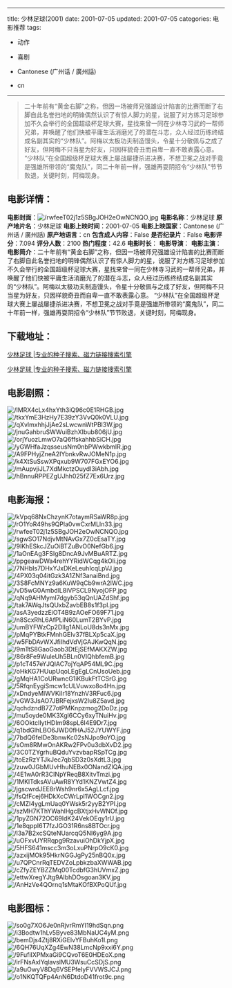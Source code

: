 
---
title: 少林足球(2001)
date: 2001-07-05
updated: 2001-07-05
categories: 电影推荐
tags:
- 动作
- 喜剧

- Cantonese (广州话 / 廣州話)
- cn
---


> 二十年前有“黄金右脚”之称，但因一场被师兄强雄设计陷害的比赛而断了右脚自此名誉扫地的明锋偶然认识了有惊人脚力的星，说服了对方练习足球参加不久会举行的全国超级杯足球大赛，星找来曾一同在少林寺习武的一帮师兄弟，并唤醒了他们快被平庸生活消磨光了的潜在斗志，众人经过历练终结成名副其实的“少林队”。阿梅以太极功夫制造馒头，令星十分敬佩与之成了好友，但阿梅不只当星为好友，只因样貌奇丑而自卑一直不敢表露心意。  “少林队”在全国超级杯足球大赛上屡战屡捷杀进决赛，不想卫冕之战对手竟是强雄所带领的“魔鬼队”，同二十年前一样，强雄再耍阴招令“少林队”节节败退，关键时刻，阿梅现身。

## **电影详情**：

**电影封面**：<img src="https://image.tmdb.org/t/p/w200/rwfeeT02j1z5SBgJOH2eOwNCNQO.jpg" alt="/rwfeeT02j1z5SBgJOH2eOwNCNQO.jpg" title="/rwfeeT02j1z5SBgJOH2eOwNCNQO.jpg">
**电影名称**：少林足球
**原产地片名**：少林足球
**电影上映时间**：2001-07-05
**电影上映国家**：Cantonese (广州话 / 廣州話)
**原产地语言**：cn
**包含成人内容**：False
**是否纪录片**：False
**电影评分**：7.094
**评分人数**：2100
**热门程度**：42.6
**电影时长**：
**电影导演**：
**电影主演**：
**电影简介**：二十年前有“黄金右脚”之称，但因一场被师兄强雄设计陷害的比赛而断了右脚自此名誉扫地的明锋偶然认识了有惊人脚力的星，说服了对方练习足球参加不久会举行的全国超级杯足球大赛，星找来曾一同在少林寺习武的一帮师兄弟，并唤醒了他们快被平庸生活消磨光了的潜在斗志，众人经过历练终结成名副其实的“少林队”。阿梅以太极功夫制造馒头，令星十分敬佩与之成了好友，但阿梅不只当星为好友，只因样貌奇丑而自卑一直不敢表露心意。  “少林队”在全国超级杯足球大赛上屡战屡捷杀进决赛，不想卫冕之战对手竟是强雄所带领的“魔鬼队”，同二十年前一样，强雄再耍阴招令“少林队”节节败退，关键时刻，阿梅现身。

## **下载地址**：
[少林足球 |专业的种子搜索、磁力链接搜索引擎](https://movie.amd794.com:2083/?search=%E5%B0%91%E6%9E%97%E8%B6%B3%E7%90%83&ordering=&mode=match_phrase&page_size=10&page=1)

[少林足球 |专业的种子搜索、磁力链接搜索引擎](https://movie.amd794.com:2083/?search=%E5%B0%91%E6%9E%97%E8%B6%B3%E7%90%83&ordering=&mode=match_phrase&page_size=10&page=1)
 

## **电影剧照**：
<img src="https://image.tmdb.org/t/p/original/lMRX4cLx4hxYth3iQ96c0E1RHGB.jpg" alt="/lMRX4cLx4hxYth3iQ96c0E1RHGB.jpg" title="/lMRX4cLx4hxYth3iQ96c0E1RHGB.jpg"><img src="https://image.tmdb.org/t/p/original/tkxYmE3HzHy7E39zY3VvQ0k0VLU.jpg" alt="/tkxYmE3HzHy7E39zY3VvQ0k0VLU.jpg" title="/tkxYmE3HzHy7E39zY3VvQ0k0VLU.jpg"><img src="https://image.tmdb.org/t/p/original/qXvlmxhhjJjAe2sLwcwnWtPBl3W.jpg" alt="/qXvlmxhhjJjAe2sLwcwnWtPBl3W.jpg" title="/qXvlmxhhjJjAe2sLwcwnWtPBl3W.jpg"><img src="https://image.tmdb.org/t/p/original/jnuGahbruSWWuiBzhXIbub806jU.jpg" alt="/jnuGahbruSWWuiBzhXIbub806jU.jpg" title="/jnuGahbruSWWuiBzhXIbub806jU.jpg"><img src="https://image.tmdb.org/t/p/original/orjYuozLmwO7aQ6ffskahhbSiCH.jpg" alt="/orjYuozLmwO7aQ6ffskahhbSiCH.jpg" title="/orjYuozLmwO7aQ6ffskahhbSiCH.jpg"><img src="https://image.tmdb.org/t/p/original/yGWHfaJzqsseusNm0nbPWwkbmlR.jpg" alt="/yGWHfaJzqsseusNm0nbPWwkbmlR.jpg" title="/yGWHfaJzqsseusNm0nbPWwkbmlR.jpg"><img src="https://image.tmdb.org/t/p/original/A9FPHyjZneA2IYbnkvRwJOMeN1p.jpg" alt="/A9FPHyjZneA2IYbnkvRwJOMeN1p.jpg" title="/A9FPHyjZneA2IYbnkvRwJOMeN1p.jpg"><img src="https://image.tmdb.org/t/p/original/k4XtSuSswXPqxub9W707FGxEYO6.jpg" alt="/k4XtSuSswXPqxub9W707FGxEYO6.jpg" title="/k4XtSuSswXPqxub9W707FGxEYO6.jpg"><img src="https://image.tmdb.org/t/p/original/mAupvjiJL7XdMkctzOuydI3iAbh.jpg" alt="/mAupvjiJL7XdMkctzOuydI3iAbh.jpg" title="/mAupvjiJL7XdMkctzOuydI3iAbh.jpg"><img src="https://image.tmdb.org/t/p/original/hBnnuRPPEZgUJhh025fZ7Ex6Urz.jpg" alt="/hBnnuRPPEZgUJhh025fZ7Ex6Urz.jpg" title="/hBnnuRPPEZgUJhh025fZ7Ex6Urz.jpg">

## **电影海报**：
<img src="https://image.tmdb.org/t/p/original/kVpq68NxChzynK7otaymRSaWR8p.jpg" alt="/kVpq68NxChzynK7otaymRSaWR8p.jpg" title="/kVpq68NxChzynK7otaymRSaWR8p.jpg"><img src="https://image.tmdb.org/t/p/original/rO1YoR49hs9QPla0vwCxrMLln33.jpg" alt="/rO1YoR49hs9QPla0vwCxrMLln33.jpg" title="/rO1YoR49hs9QPla0vwCxrMLln33.jpg"><img src="https://image.tmdb.org/t/p/original/rwfeeT02j1z5SBgJOH2eOwNCNQO.jpg" alt="/rwfeeT02j1z5SBgJOH2eOwNCNQO.jpg" title="/rwfeeT02j1z5SBgJOH2eOwNCNQO.jpg"><img src="https://image.tmdb.org/t/p/original/sgwSO17NdjvMtNAvGx7Z0cEsaTY.jpg" alt="/sgwSO17NdjvMtNAvGx7Z0cEsaTY.jpg" title="/sgwSO17NdjvMtNAvGx7Z0cEsaTY.jpg"><img src="https://image.tmdb.org/t/p/original/9lKhESkcJZuOiBTZuBvO0NefGb6.jpg" alt="/9lKhESkcJZuOiBTZuBvO0NefGb6.jpg" title="/9lKhESkcJZuOiBTZuBvO0NefGb6.jpg"><img src="https://image.tmdb.org/t/p/original/1aOnEAg3FSIg8DncA9JvMBuARTZ.jpg" alt="/1aOnEAg3FSIg8DncA9JvMBuARTZ.jpg" title="/1aOnEAg3FSIg8DncA9JvMBuARTZ.jpg"><img src="https://image.tmdb.org/t/p/original/ppgeawDWa4rehYYRidWCqg4kOli.jpg" alt="/ppgeawDWa4rehYYRidWCqg4kOli.jpg" title="/ppgeawDWa4rehYYRidWCqg4kOli.jpg"><img src="https://image.tmdb.org/t/p/original/7NHbIs7DHxYJxDKeLeuhIcqLpVJ.jpg" alt="/7NHbIs7DHxYJxDKeLeuhIcqLpVJ.jpg" title="/7NHbIs7DHxYJxDKeLeuhIcqLpVJ.jpg"><img src="https://image.tmdb.org/t/p/original/4PX03q04itGzk3A1ZNf3anaiBnd.jpg" alt="/4PX03q04itGzk3A1ZNf3anaiBnd.jpg" title="/4PX03q04itGzk3A1ZNf3anaiBnd.jpg"><img src="https://image.tmdb.org/t/p/original/3S8FcMNYz9a6KuW9qCb9wrA2lWC.jpg" alt="/3S8FcMNYz9a6KuW9qCb9wrA2lWC.jpg" title="/3S8FcMNYz9a6KuW9qCb9wrA2lWC.jpg"><img src="https://image.tmdb.org/t/p/original/vD5wG0AmbdlL8iVPSCL9NyojOFP.jpg" alt="/vD5wG0AmbdlL8iVPSCL9NyojOFP.jpg" title="/vD5wG0AmbdlL8iVPSCL9NyojOFP.jpg"><img src="https://image.tmdb.org/t/p/original/qNq9AHMymI7dgyb53qQnUAZdShf.jpg" alt="/qNq9AHMymI7dgyb53qQnUAZdShf.jpg" title="/qNq9AHMymI7dgyb53qQnUAZdShf.jpg"><img src="https://image.tmdb.org/t/p/original/tak7AWqJtsQUxbZavbEB8s1f3pl.jpg" alt="/tak7AWqJtsQUxbZavbEB8s1f3pl.jpg" title="/tak7AWqJtsQUxbZavbEB8s1f3pl.jpg"><img src="https://image.tmdb.org/t/p/original/asA3yedzzEiOT4B9zAOeFO69F71.jpg" alt="/asA3yedzzEiOT4B9zAOeFO69F71.jpg" title="/asA3yedzzEiOT4B9zAOeFO69F71.jpg"><img src="https://image.tmdb.org/t/p/original/n8ScxRhL6AfPLiN60LumT2BYvP.jpg" alt="/n8ScxRhL6AfPLiN60LumT2BYvP.jpg" title="/n8ScxRhL6AfPLiN60LumT2BYvP.jpg"><img src="https://image.tmdb.org/t/p/original/umBYFWzCp2DIlg1ANLoU8ds3nMx.jpg" alt="/umBYFWzCp2DIlg1ANLoU8ds3nMx.jpg" title="/umBYFWzCp2DIlg1ANLoU8ds3nMx.jpg"><img src="https://image.tmdb.org/t/p/original/pMqPYBtkFMnhGElv37fBLXp5caX.jpg" alt="/pMqPYBtkFMnhGElv37fBLXp5caX.jpg" title="/pMqPYBtkFMnhGElv37fBLXp5caX.jpg"><img src="https://image.tmdb.org/t/p/original/w5FbDAvWXJfiIhdVdVjGAJKwQqN.jpg" alt="/w5FbDAvWXJfiIhdVdVjGAJKwQqN.jpg" title="/w5FbDAvWXJfiIhdVdVjGAJKwQqN.jpg"><img src="https://image.tmdb.org/t/p/original/9mTtS8GaoGaob3DtEjSEfMAKXZW.jpg" alt="/9mTtS8GaoGaob3DtEjSEfMAKXZW.jpg" title="/9mTtS8GaoGaob3DtEjSEfMAKXZW.jpg"><img src="https://image.tmdb.org/t/p/original/86r8Fe9WuleUh5BLn0VIQhbfemB.jpg" alt="/86r8Fe9WuleUh5BLn0VIQhbfemB.jpg" title="/86r8Fe9WuleUh5BLn0VIQhbfemB.jpg"><img src="https://image.tmdb.org/t/p/original/p1cT457eYJQIAC7ojYqAP54ML9C.jpg" alt="/p1cT457eYJQIAC7ojYqAP54ML9C.jpg" title="/p1cT457eYJQIAC7ojYqAP54ML9C.jpg"><img src="https://image.tmdb.org/t/p/original/oHkKG7HUupUqoLEgEgLCnUsoUeb.jpg" alt="/oHkKG7HUupUqoLEgEgLCnUsoUeb.jpg" title="/oHkKG7HUupUqoLEgEgLCnUsoUeb.jpg"><img src="https://image.tmdb.org/t/p/original/gMqHA1CoURwncG1iKBukFtTCSrG.jpg" alt="/gMqHA1CoURwncG1iKBukFtTCSrG.jpg" title="/gMqHA1CoURwncG1iKBukFtTCSrG.jpg"><img src="https://image.tmdb.org/t/p/original/5RfqnEygiSmcw1cULVuwxo8o4Hn.jpg" alt="/5RfqnEygiSmcw1cULVuwxo8o4Hn.jpg" title="/5RfqnEygiSmcw1cULVuwxo8o4Hn.jpg"><img src="https://image.tmdb.org/t/p/original/xDndyeMlWVKiIr18YnzhV3RFuc6.jpg" alt="/xDndyeMlWVKiIr18YnzhV3RFuc6.jpg" title="/xDndyeMlWVKiIr18YnzhV3RFuc6.jpg"><img src="https://image.tmdb.org/t/p/original/vGW3JsAO7JBRFejxsW2Iu8Z5avd.jpg" alt="/vGW3JsAO7JBRFejxsW2Iu8Z5avd.jpg" title="/vGW3JsAO7JBRFejxsW2Iu8Z5avd.jpg"><img src="https://image.tmdb.org/t/p/original/qchdzndB7Z7otPMKnpzmog2DoDz.jpg" alt="/qchdzndB7Z7otPMKnpzmog2DoDz.jpg" title="/qchdzndB7Z7otPMKnpzmog2DoDz.jpg"><img src="https://image.tmdb.org/t/p/original/mu5oyde0MK3Xgl6CCy6xyTNuiHv.jpg" alt="/mu5oyde0MK3Xgl6CCy6xyTNuiHv.jpg" title="/mu5oyde0MK3Xgl6CCy6xyTNuiHv.jpg"><img src="https://image.tmdb.org/t/p/original/6OOktclIytHDIm98spL6I4E9Dr7.jpg" alt="/6OOktclIytHDIm98spL6I4E9Dr7.jpg" title="/6OOktclIytHDIm98spL6I4E9Dr7.jpg"><img src="https://image.tmdb.org/t/p/original/q1bdGlhLBO6JWD0fHAJ52JYUWYF.jpg" alt="/q1bdGlhLBO6JWD0fHAJ52JYUWYF.jpg" title="/q1bdGlhLBO6JWD0fHAJ52JYUWYF.jpg"><img src="https://image.tmdb.org/t/p/original/7bdQ6feIDe3bnwKc02sNJpo9oYO.jpg" alt="/7bdQ6feIDe3bnwKc02sNJpo9oYO.jpg" title="/7bdQ6feIDe3bnwKc02sNJpo9oYO.jpg"><img src="https://image.tmdb.org/t/p/original/sOm8RMwOnAKRw2FPv0u3dbXvD2.jpg" alt="/sOm8RMwOnAKRw2FPv0u3dbXvD2.jpg" title="/sOm8RMwOnAKRw2FPv0u3dbXvD2.jpg"><img src="https://image.tmdb.org/t/p/original/3C0TZYgrhuBQduYvzvbapRSpTCg.jpg" alt="/3C0TZYgrhuBQduYvzvbapRSpTCg.jpg" title="/3C0TZYgrhuBQduYvzvbapRSpTCg.jpg"><img src="https://image.tmdb.org/t/p/original/toEzRzYTJkJec7qbSD3z0sXdtL3.jpg" alt="/toEzRzYTJkJec7qbSD3z0sXdtL3.jpg" title="/toEzRzYTJkJec7qbSD3z0sXdtL3.jpg"><img src="https://image.tmdb.org/t/p/original/zuw0JGbMUvHhuNEBx0ONandZlQA.jpg" alt="/zuw0JGbMUvHhuNEBx0ONandZlQA.jpg" title="/zuw0JGbMUvHhuNEBx0ONandZlQA.jpg"><img src="https://image.tmdb.org/t/p/original/4E1wA0rR3CINpYReqB8XitvTmzi.jpg" alt="/4E1wA0rR3CINpYReqB8XitvTmzi.jpg" title="/4E1wA0rR3CINpYReqB8XitvTmzi.jpg"><img src="https://image.tmdb.org/t/p/original/1MKlTdksAVuAwR8YYd1KNZVwtZ4.jpg" alt="/1MKlTdksAVuAwR8YYd1KNZVwtZ4.jpg" title="/1MKlTdksAVuAwR8YYd1KNZVwtZ4.jpg"><img src="https://image.tmdb.org/t/p/original/jgscwrdJEE8rWsh9nr6x5AgLLcf.jpg" alt="/jgscwrdJEE8rWsh9nr6x5AgLLcf.jpg" title="/jgscwrdJEE8rWsh9nr6x5AgLLcf.jpg"><img src="https://image.tmdb.org/t/p/original/fsQfFcej6HDkXcCWrLpl1WOCgn2.jpg" alt="/fsQfFcej6HDkXcCWrLpl1WOCgn2.jpg" title="/fsQfFcej6HDkXcCWrLpl1WOCgn2.jpg"><img src="https://image.tmdb.org/t/p/original/cMZI4ygLmUaq0YWsk5r2yyB2YPI.jpg" alt="/cMZI4ygLmUaq0YWsk5r2yyB2YPI.jpg" title="/cMZI4ygLmUaq0YWsk5r2yyB2YPI.jpg"><img src="https://image.tmdb.org/t/p/original/szMH7KThYWahlHgcBXtjxHvWNOf.jpg" alt="/szMH7KThYWahlHgcBXtjxHvWNOf.jpg" title="/szMH7KThYWahlHgcBXtjxHvWNOf.jpg"><img src="https://image.tmdb.org/t/p/original/1pyZGN72OC69ldK24VekOEqy1rU.jpg" alt="/1pyZGN72OC69ldK24VekOEqy1rU.jpg" title="/1pyZGN72OC69ldK24VekOEqy1rU.jpg"><img src="https://image.tmdb.org/t/p/original/1e8qppI6T7fzJGO31R6ns8BTOcr.jpg" alt="/1e8qppI6T7fzJGO31R6ns8BTOcr.jpg" title="/1e8qppI6T7fzJGO31R6ns8BTOcr.jpg"><img src="https://image.tmdb.org/t/p/original/l3a7B2xcSQteNUarcqQ5NI6yg9A.jpg" alt="/l3a7B2xcSQteNUarcqQ5NI6yg9A.jpg" title="/l3a7B2xcSQteNUarcqQ5NI6yg9A.jpg"><img src="https://image.tmdb.org/t/p/original/uOFxvUYRRqpg9RzavuiOhDkYjpX.jpg" alt="/uOFxvUYRRqpg9RzavuiOhDkYjpX.jpg" title="/uOFxvUYRRqpg9RzavuiOhDkYjpX.jpg"><img src="https://image.tmdb.org/t/p/original/5HFS641mscc3m3oLxuPNrpO9cK0.jpg" alt="/5HFS641mscc3m3oLxuPNrpO9cK0.jpg" title="/5HFS641mscc3m3oLxuPNrpO9cK0.jpg"><img src="https://image.tmdb.org/t/p/original/azxijMOk95HkrNGGJgPy25nBQ0x.jpg" alt="/azxijMOk95HkrNGGJgPy25nBQ0x.jpg" title="/azxijMOk95HkrNGGJgPy25nBQ0x.jpg"><img src="https://image.tmdb.org/t/p/original/u7QPCnrRqTEDVZoLpbkzbaXWWAB.jpg" alt="/u7QPCnrRqTEDVZoLpbkzbaXWWAB.jpg" title="/u7QPCnrRqTEDVZoLpbkzbaXWWAB.jpg"><img src="https://image.tmdb.org/t/p/original/cZfyZEYBZZMq00TcdbfG3hUVmxZ.jpg" alt="/cZfyZEYBZZMq00TcdbfG3hUVmxZ.jpg" title="/cZfyZEYBZZMq00TcdbfG3hUVmxZ.jpg"><img src="https://image.tmdb.org/t/p/original/ettwXregYJtg9AlbhDOsgoan3KV.jpg" alt="/ettwXregYJtg9AlbhDOsgoan3KV.jpg" title="/ettwXregYJtg9AlbhDOsgoan3KV.jpg"><img src="https://image.tmdb.org/t/p/original/AnHzVe4QOrnq1sMtaKOfBXPoQUf.jpg" alt="/AnHzVe4QOrnq1sMtaKOfBXPoQUf.jpg" title="/AnHzVe4QOrnq1sMtaKOfBXPoQUf.jpg">

## **电影图标**：
<img src="https://image.tmdb.org/t/p/original/so0g7XO6Je0nRjvrRmYI19hdSqn.png" alt="/so0g7XO6Je0nRjvrRmYI19hdSqn.png" title="/so0g7XO6Je0nRjvrRmYI19hdSqn.png"><img src="https://image.tmdb.org/t/p/original/i3Bodtw1hLv5Byve83MbNaUC4yM.png" alt="/i3Bodtw1hLv5Byve83MbNaUC4yM.png" title="/i3Bodtw1hLv5Byve83MbNaUC4yM.png"><img src="https://image.tmdb.org/t/p/original/bemDjs4Ztj8RXiGElvYFBuhKo1l.png" alt="/bemDjs4Ztj8RXiGElvYFBuhKo1l.png" title="/bemDjs4Ztj8RXiGElvYFBuhKo1l.png"><img src="https://image.tmdb.org/t/p/original/6QH76UqXZg4EwN38LmcNp9xxi6Y.png" alt="/6QH76UqXZg4EwN38LmcNp9xxi6Y.png" title="/6QH76UqXZg4EwN38LmcNp9xxi6Y.png"><img src="https://image.tmdb.org/t/p/original/9FufiIXPMxaGi9CQvoT6E0HDEoX.png" alt="/9FufiIXPMxaGi9CQvoT6E0HDEoX.png" title="/9FufiIXPMxaGi9CQvoT6E0HDEoX.png"><img src="https://image.tmdb.org/t/p/original/irFNsAxIYqlavslMU3WsuCcSDjS.png" alt="/irFNsAxIYqlavslMU3WsuCcSDjS.png" title="/irFNsAxIYqlavslMU3WsuCcSDjS.png"><img src="https://image.tmdb.org/t/p/original/a9uOwyV8Dq6VSEPfeIyFVVWSJCJ.png" alt="/a9uOwyV8Dq6VSEPfeIyFVVWSJCJ.png" title="/a9uOwyV8Dq6VSEPfeIyFVVWSJCJ.png"><img src="https://image.tmdb.org/t/p/original/o1NKQTQFp4AnN6DtdoD41frot9c.png" alt="/o1NKQTQFp4AnN6DtdoD41frot9c.png" title="/o1NKQTQFp4AnN6DtdoD41frot9c.png">
